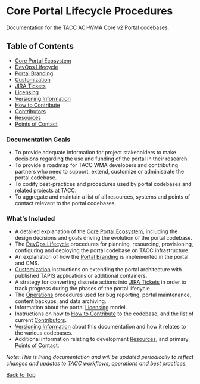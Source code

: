 <a id="top"></a>

# Core Portal Lifecycle Procedures

Documentation for the TACC ACI-WMA Core v2 Portal codebases.

## Table of Contents

- [Core Portal Ecosystem](pages/ecosystem.md)
- [DevOps Lifecycle](pages/devops.md)
- [Portal Branding](pages/branding.md)
- [Customization](pages/customization.md)
- [JIRA Tickets](pages/jira-tickets.md)
- [Licensing](pages/licensing.md)
- [Versioning Information](pages/versioning-information.md)
- [How to Contribute](pages/how-to-contribute.md)
- [Contributors](pages/contributors.md)
- [Resources](pages/resources.md)
- [Points of Contact](pages/contacts.md)

### Documentation Goals

- To provide adequate information for project stakeholders to make decisions regarding the use and funding of the portal in their research.
- To provide a roadmap for TACC WMA developers and contributing partners who need to support, extend, customize or administrate the portal codebase.
- To codify best-practices and procedures used by portal codebases and related projects at TACC.
- To aggregate and maintain a list of all resources, systems and points of contact relevant to the portal codebases.

### What's Included

- A detailed explanation of the [Core Portal Ecosystem](pages/ecosystem.md), including the design decisions and goals driving the evolution of the portal codebase.
- The [DevOps Lifecycle](pages/devops.md) procedures for planning, resourcing, provisioning, configuring and deploying the portal codebase on TACC infrastructure.
- An explanation of how the [Portal Branding](pages/branding.md) is implemented in the portal and CMS.
- [Customization](pages/customization.md) instructions on extending the portal architecture with published TAPIS applications or additional containers.
- A strategy for converting discrete actions into [JIRA Tickets](pages/jira-tickets.md) in order to track progress during the phases of the portal lifecycle.
- The [Operations](pages/phase_07.md) procedures used for bug reporting, portal maintenance, content backups, and data archiving.
- Information about the portal [Licensing](pages/licensing.md) model.
- Instructions on how to [How to Contribute](pages/how-to-contribute.md) to the codebase, and the list of current [Contributors](pages/contributors.md).
- [Versioning Information](pages/versioning-information.md) about this documentation and how it relates to the various codebases.
- Additional information relating to development [Resources](pages/resources.md), and primary [Points of Contact](pages/contacts.md).

_Note: This is living documentation and will be updated periodically to reflect changes and updates to TACC workflows, operations and best practices._

<a class="inline-navlink-page-top" href="#top">Back to Top</a>
